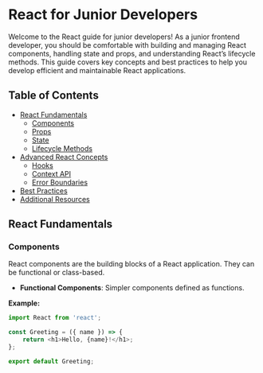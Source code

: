# React for Junior Developers

Welcome to the React guide for junior developers! As a junior frontend developer, you should be comfortable with building and managing React components, handling state and props, and understanding React’s lifecycle methods. This guide covers key concepts and best practices to help you develop efficient and maintainable React applications.

## Table of Contents

- [React Fundamentals](#react-fundamentals)
  - [Components](#components)
  - [Props](#props)
  - [State](#state)
  - [Lifecycle Methods](#lifecycle-methods)
- [Advanced React Concepts](#advanced-react-concepts)
  - [Hooks](#hooks)
  - [Context API](#context-api)
  - [Error Boundaries](#error-boundaries)
- [Best Practices](#best-practices)
- [Additional Resources](#additional-resources)

## React Fundamentals

### Components

React components are the building blocks of a React application. They can be functional or class-based.

- **Functional Components**: Simpler components defined as functions.

**Example:**

```javascript
import React from 'react';

const Greeting = ({ name }) => {
    return <h1>Hello, {name}!</h1>;
};

export default Greeting;

